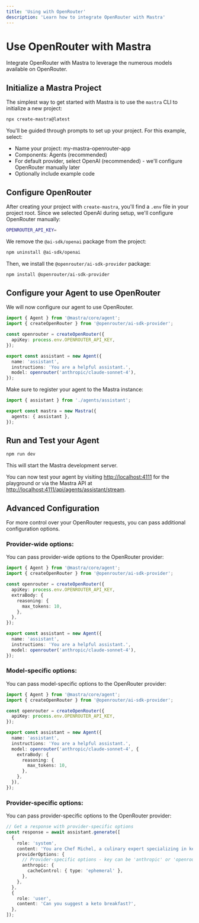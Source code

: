 ```yaml
---
title: 'Using with OpenRouter'
description: 'Learn how to integrate OpenRouter with Mastra'
---
```


# Use OpenRouter with Mastra

Integrate OpenRouter with Mastra to leverage the numerous models available on OpenRouter.

## Initialize a Mastra Project

The simplest way to get started with Mastra is to use the `mastra` CLI to initialize a new project:

```bash copy
npx create-mastra@latest
```

You'll be guided through prompts to set up your project. For this example, select:

- Name your project: my-mastra-openrouter-app
- Components: Agents (recommended)
- For default provider, select OpenAI (recommended) - we'll configure OpenRouter manually later
- Optionally include example code

## Configure OpenRouter

After creating your project with `create-mastra`, you'll find a `.env` file in your project root.
Since we selected OpenAI during setup, we'll configure OpenRouter manually:

```bash filename=".env" copy
OPENROUTER_API_KEY=
```

We remove the `@ai-sdk/openai` package from the project:

```bash copy
npm uninstall @ai-sdk/openai
```

Then, we install the `@openrouter/ai-sdk-provider` package:

```bash copy
npm install @openrouter/ai-sdk-provider
```

## Configure your Agent to use OpenRouter

We will now configure our agent to use OpenRouter.

```typescript filename="src/mastra/agents/assistant.ts" copy showLineNumbers {4-6,11}
import { Agent } from '@mastra/core/agent';
import { createOpenRouter } from '@openrouter/ai-sdk-provider';

const openrouter = createOpenRouter({
  apiKey: process.env.OPENROUTER_API_KEY,
});

export const assistant = new Agent({
  name: 'assistant',
  instructions: 'You are a helpful assistant.',
  model: openrouter('anthropic/claude-sonnet-4'),
});
```

Make sure to register your agent to the Mastra instance:

```typescript filename="src/mastra/index.ts" copy showLineNumbers {4}
import { assistant } from './agents/assistant';

export const mastra = new Mastra({
  agents: { assistant },
});
```

## Run and Test your Agent

```bash copy
npm run dev
```

This will start the Mastra development server.

You can now test your agent by visiting [http://localhost:4111](http://localhost:4111) for the playground or via the Mastra API at [http://localhost:4111/api/agents/assistant/stream](http://localhost:4111/api/agents/assistant/stream).

## Advanced Configuration

For more control over your OpenRouter requests, you can pass additional configuration options.

### Provider-wide options:

You can pass provider-wide options to the OpenRouter provider:

```typescript filename="src/mastra/agents/assistant.ts" {6-10} copy showLineNumbers
import { Agent } from '@mastra/core/agent';
import { createOpenRouter } from '@openrouter/ai-sdk-provider';

const openrouter = createOpenRouter({
  apiKey: process.env.OPENROUTER_API_KEY,
  extraBody: {
    reasoning: {
      max_tokens: 10,
    },
  },
});

export const assistant = new Agent({
  name: 'assistant',
  instructions: 'You are a helpful assistant.',
  model: openrouter('anthropic/claude-sonnet-4'),
});
```

### Model-specific options:

You can pass model-specific options to the OpenRouter provider:

```typescript filename="src/mastra/agents/assistant.ts" {11-17} copy showLineNumbers
import { Agent } from '@mastra/core/agent';
import { createOpenRouter } from '@openrouter/ai-sdk-provider';

const openrouter = createOpenRouter({
  apiKey: process.env.OPENROUTER_API_KEY,
});

export const assistant = new Agent({
  name: 'assistant',
  instructions: 'You are a helpful assistant.',
  model: openrouter('anthropic/claude-sonnet-4', {
    extraBody: {
      reasoning: {
        max_tokens: 10,
      },
    },
  }),
});
```

### Provider-specific options:

You can pass provider-specific options to the OpenRouter provider:

```typescript copy showLineNumbers {7-12}
// Get a response with provider-specific options
const response = await assistant.generate([
  {
    role: 'system',
    content: 'You are Chef Michel, a culinary expert specializing in ketogenic (keto) diet...',
    providerOptions: {
      // Provider-specific options - key can be 'anthropic' or 'openrouter'
      anthropic: {
        cacheControl: { type: 'ephemeral' },
      },
    },
  },
  {
    role: 'user',
    content: 'Can you suggest a keto breakfast?',
  },
]);
```

